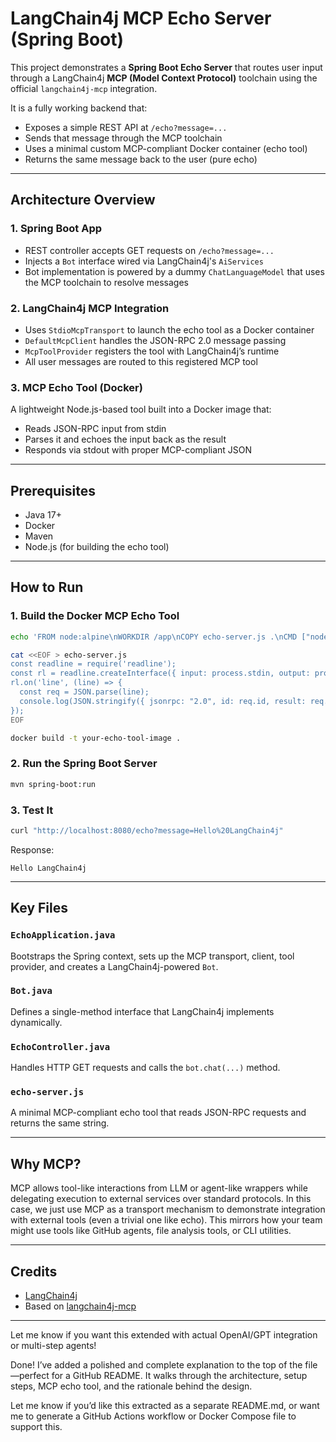 # LangChain4j MCP Echo Server (Spring Boot)

This project demonstrates a **Spring Boot Echo Server** that routes user input through a LangChain4j **MCP (Model Context Protocol)** toolchain using the official `langchain4j-mcp` integration.

It is a fully working backend that:

- Exposes a simple REST API at `/echo?message=...`
- Sends that message through the MCP toolchain
- Uses a minimal custom MCP-compliant Docker container (echo tool)
- Returns the same message back to the user (pure echo)

---

## Architecture Overview

### 1. Spring Boot App
- REST controller accepts GET requests on `/echo?message=...`
- Injects a `Bot` interface wired via LangChain4j's `AiServices`
- Bot implementation is powered by a dummy `ChatLanguageModel` that uses the MCP toolchain to resolve messages

### 2. LangChain4j MCP Integration
- Uses `StdioMcpTransport` to launch the echo tool as a Docker container
- `DefaultMcpClient` handles the JSON-RPC 2.0 message passing
- `McpToolProvider` registers the tool with LangChain4j’s runtime
- All user messages are routed to this registered MCP tool

### 3. MCP Echo Tool (Docker)
A lightweight Node.js-based tool built into a Docker image that:
- Reads JSON-RPC input from stdin
- Parses it and echoes the input back as the result
- Responds via stdout with proper MCP-compliant JSON

---

## Prerequisites
- Java 17+
- Docker
- Maven
- Node.js (for building the echo tool)

---

## How to Run

### 1. Build the Docker MCP Echo Tool
```bash
echo 'FROM node:alpine\nWORKDIR /app\nCOPY echo-server.js .\nCMD ["node", "echo-server.js"]' > Dockerfile

cat <<EOF > echo-server.js
const readline = require('readline');
const rl = readline.createInterface({ input: process.stdin, output: process.stdout, terminal: false });
rl.on('line', (line) => {
  const req = JSON.parse(line);
  console.log(JSON.stringify({ jsonrpc: "2.0", id: req.id, result: req.params.input }));
});
EOF

docker build -t your-echo-tool-image .
```

### 2. Run the Spring Boot Server
```bash
mvn spring-boot:run
```

### 3. Test It
```bash
curl "http://localhost:8080/echo?message=Hello%20LangChain4j"
```

Response:
```
Hello LangChain4j
```

---

## Key Files

### `EchoApplication.java`
Bootstraps the Spring context, sets up the MCP transport, client, tool provider, and creates a LangChain4j-powered `Bot`.

### `Bot.java`
Defines a single-method interface that LangChain4j implements dynamically.

### `EchoController.java`
Handles HTTP GET requests and calls the `bot.chat(...)` method.

### `echo-server.js`
A minimal MCP-compliant echo tool that reads JSON-RPC requests and returns the same string.

---

## Why MCP?
MCP allows tool-like interactions from LLM or agent-like wrappers while delegating execution to external services over standard protocols. In this case, we just use MCP as a transport mechanism to demonstrate integration with external tools (even a trivial one like echo). This mirrors how your team might use tools like GitHub agents, file analysis tools, or CLI utilities.

---

## Credits
- [LangChain4j](https://github.com/langchain4j/langchain4j)
- Based on [langchain4j-mcp](https://github.com/langchain4j/langchain4j/tree/main/langchain4j-mcp)

---

Let me know if you want this extended with actual OpenAI/GPT integration or multi-step agents!


Done! I’ve added a polished and complete explanation to the top of the file—perfect for a GitHub README. It walks through the architecture, setup steps, MCP echo tool, and the rationale behind the design.

Let me know if you’d like this extracted as a separate README.md, or want me to generate a GitHub Actions workflow or Docker Compose file to support this.


